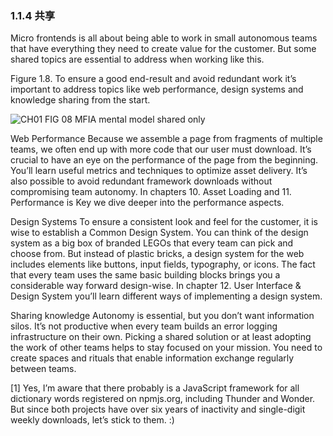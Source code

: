 ### 1.1.4 共享

Micro frontends is all about being able to work in small autonomous teams that have everything they need to create value for the customer. But some shared topics are essential to address when working like this.

Figure 1.8. To ensure a good end-result and avoid redundant work it’s important to address topics like web performance, design systems and knowledge sharing from the start.

![CH01 FIG 08 MFIA mental model shared only](https://dpzbhybb2pdcj.cloudfront.net/geers/v-4/Figures/CH01_FIG_08_MFIA_mental_model_shared_only.png)

Web Performance
Because we assemble a page from fragments of multiple teams, we often end up with more code that our user must download. It’s crucial to have an eye on the performance of the page from the beginning. You’ll learn useful metrics and techniques to optimize asset delivery. It’s also possible to avoid redundant framework downloads without compromising team autonomy. In chapters 10. Asset Loading and 11. Performance is Key we dive deeper into the performance aspects.

Design Systems
To ensure a consistent look and feel for the customer, it is wise to establish a Common Design System. You can think of the design system as a big box of branded LEGOs that every team can pick and choose from. But instead of plastic bricks, a design system for the web includes elements like buttons, input fields, typography, or icons. The fact that every team uses the same basic building blocks brings you a considerable way forward design-wise. In chapter 12. User Interface & Design System you’ll learn different ways of implementing a design system.

Sharing knowledge
Autonomy is essential, but you don’t want information silos. It’s not productive when every team builds an error logging infrastructure on their own. Picking a shared solution or at least adopting the work of other teams helps to stay focused on your mission. You need to create spaces and rituals that enable information exchange regularly between teams.


[1] Yes, I’m aware that there probably is a JavaScript framework for all dictionary words registered on npmjs.org, including Thunder and Wonder. But since both projects have over six years of inactivity and single-digit weekly downloads, let’s stick to them. :)
